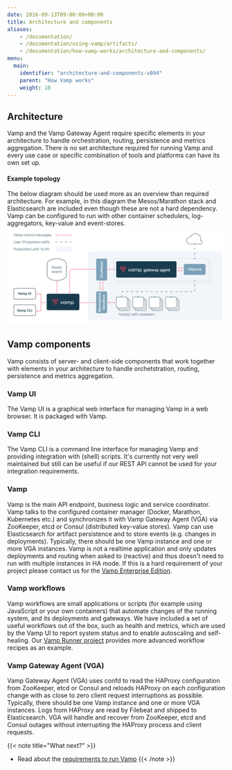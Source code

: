 ```yaml
---
date: 2016-09-13T09:00:00+00:00
title: Architecture and components
aliases: 
    - /documentation/
    - /documentation/using-vamp/artifacts/
    - /documentation/how-vamp-works/architecture-and-components/
menu:
  main:
    identifier: "architecture-and-components-v094"
    parent: "How Vamp works"
    weight: 10
---
```


## Architecture
Vamp and the Vamp Gateway Agent require specific elements in your architecture to handle orchestration, routing, persistence and metrics aggregation. There is no set architecture required for running Vamp and every use case or specific combination of tools and platforms can have its own set up.

#### Example topology
The below diagram should be used more as an overview than required architecture. For example, in this diagram the Mesos/Marathon stack and Elasticsearch are included even though these are not a hard dependency. Vamp can be configured to run with other container schedulers, log-aggregators, key-value and event-stores.
![architecture](/images/diagram/v093/Architecture-and-components.svg)

## Vamp components

Vamp consists of server- and client-side components that work together with elements in your architecture to handle orchetstration, routing, persistence and metrics aggregation.


### Vamp UI  
The Vamp UI is a graphical web interface for managing Vamp in a web browser. It is packaged with Vamp.

### Vamp CLI  
The Vamp CLI is a command line interface for managing Vamp and providing integration with (shell) scripts. It's currently not very well maintained but still can be useful if our REST API cannot be used for your integration requirements.

### Vamp  
Vamp is the main API endpoint, business logic and service coordinator. Vamp talks to the configured container manager (Docker, Marathon, Kubernetes etc.) and synchronizes it with Vamp Gateway Agent (VGA)  via ZooKeeper, etcd or Consul (distributed key-value stores). Vamp can use Elasticsearch for artifact persistence and to store events (e.g. changes in deployments). Typically, there should be one Vamp instance and one or more VGA instances. Vamp is not a realtime application and only updates deployments and routing when asked to (reactive) and thus doesn't need to run with multiple instances in HA mode. If this is a hard requirement of your project please contact us for the [Vamp Enterprise Edition](/why-use-vamp/enterprise-edition/).

### Vamp workflows
Vamp workflows are small applications or scripts (for example using JavaScript or your own containers) that automate changes of the running system, and its deployments and gateways. We have included a set of useful workflows out of the box, such as health and metrics, which are used by the Vamp UI to report system status and to enable autoscaling and self-healing. Our [Vamp Runner project](https://github.com/magneticio/vamp-runner/) provides more advanced workflow recipes as an example.

### Vamp Gateway Agent (VGA)  
Vamp Gateway Agent (VGA) uses confd to read the HAProxy configuration from ZooKeeper, etcd or Consul and reloads HAProxy on each configuration change with as close to zero client request interruptions as possible. Typically, there should be one Vamp instance and one or more VGA instances.
Logs from HAProxy are read by Filebeat and shipped to Elasticsearch. VGA will handle and recover from ZooKeeper, etcd and Consul outages without interrupting the HAProxy process and client requests.

{{< note title="What next?" >}}
* Read about the [requirements to run Vamp](/documentation/how-vamp-works/v0.9.4/requirements)
{{< /note >}}
